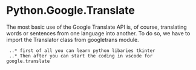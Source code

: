 # Python.Google.Translate

The most basic use of the Google Translate API is, of course, translating words or sentences from one language into another. To do so, we have to import the Translator class from googletrans module.

     ..* first of all you can learn python libaries tkinter
     ..* Then after you can start the coding in vscode for google.translate
